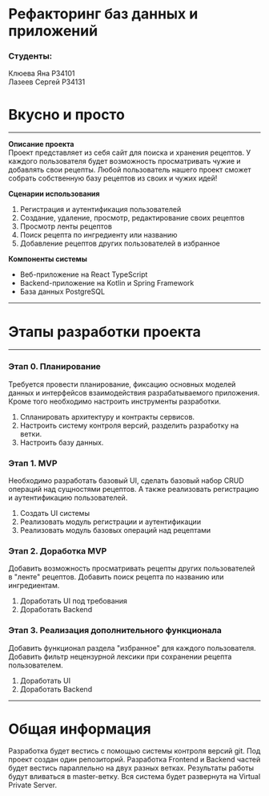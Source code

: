 # Рефакторинг баз данных и приложений

### Студенты:
Клюева Яна P34101  
Лазеев Сергей P34131 

# Вкусно и просто

****

**Описание проекта**  
Проект представляет из себя сайт для поиска и хранения рецептов. У каждого
пользователя будет возможность просматривать чужие и добавлять свои рецепты.
Любой пользователь нашего проект сможет собрать собственную базу рецептов из 
своих и чужих идей!

**Сценарии использования**  
1. Регистрация и аутентификация пользователей
2. Создание, удаление, просмотр, редактирование своих рецептов
3. Просмотр ленты рецептов
4. Поиск рецепта по ингредиенту или названию
5. Добавление рецептов других пользователей в избранное

**Компоненты системы**  
* Веб-приложение на React TypeScript
* Backend-приложение на Kotlin и Spring Framework
* База данных PostgreSQL

****

# Этапы разработки проекта

****
### Этап 0. Планирование  
Требуется провести планирование, фиксацию основных моделей данных
и интерфейсов взаимодействия разрабатываемого приложения. Кроме того необходимо настроить
инструменты разработки. 

1. Спланировать архитектуру и контракты сервисов.
2. Настроить систему контроля версий, разделить разработку на ветки.
3. Настроить базу данных.

### Этап 1. MVP  
Необходимо разработать базовый UI, сделать базовый набор CRUD операций над
сущностями рецептов. А также реализовать регистрацию и аутентификацию пользователей.

1. Создать UI системы
2. Реализовать модуль регистрации и аутентификации
3. Реализовать модуль базовых операций над рецептами

### Этап 2. Доработка MVP
Добавить возможность просматривать рецепты других пользователей в "ленте" рецептов.
Добавить поиск рецепта по названию или ингредиентам. 

1. Доработать UI под требования
2. Доработать Backend

### Этап 3. Реализация дополнительного функционала
Добавить функционал раздела "избранное" для каждого пользователя. Добавить
фильтр нецензурной лексики при сохранении рецепта пользователем.

1. Доработать UI
2. Доработать Backend


****
# Общая информация 
Разработка будет вестись с помощью системы контроля версий git. Под проект
создан один репозиторий. Разработка Frontend и Backend частей будет вестись 
параллельно на двух разных ветках. Результаты работы будут вливаться в master-ветку.
Вся система будет развернута на Virtual Private Server.